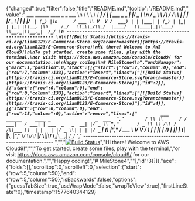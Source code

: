 {"changed":true,"filter":false,"title":"README.md","tooltip":"/README.md","value":"         ___        ______     ____ _                 _  ___  \n        / \\ \\      / / ___|   / ___| | ___  _   _  __| |/ _ \\ \n       / _ \\ \\ /\\ / /\\___ \\  | |   | |/ _ \\| | | |/ _` | (_) |\n      / ___ \\ V  V /  ___) | | |___| | (_) | |_| | (_| |\\__, |\n     /_/   \\_\\_/\\_/  |____/   \\____|_|\\___/ \\__,_|\\__,_|  /_/ \n ----------------------------------------------------------------- \n\n[![Build Status](https://travis-ci.org/LiamB123/E-Commerce-Store.svg?branch=master)](https://travis-ci.org/LiamB123/E-Commerce-Store)\nHi there! Welcome to AWS Cloud9!\n\nTo get started, create some files, play with the terminal,\nor visit https://docs.aws.amazon.com/console/cloud9/ for our documentation.\n\nHappy coding!\n# MileStone4\n","undoManager":{"mark":1,"position":0,"stack":[[{"start":{"row":7,"column":0},"end":{"row":7,"column":133},"action":"insert","lines":["[![Build Status](https://travis-ci.org/LiamB123/E-Commerce-Store.svg?branch=master)](https://travis-ci.org/LiamB123/E-Commerce-Store)"],"id":2}],[{"start":{"row":0,"column":0},"end":{"row":0,"column":133},"action":"insert","lines":["[![Build Status](https://travis-ci.org/LiamB123/E-Commerce-Store.svg?branch=master)](https://travis-ci.org/LiamB123/E-Commerce-Store)"],"id":4}],[{"start":{"row":0,"column":0},"end":{"row":15,"column":0},"action":"remove","lines":["         ___        ______     ____ _                 _  ___  ","        / \\ \\      / / ___|   / ___| | ___  _   _  __| |/ _ \\ ","       / _ \\ \\ /\\ / /\\___ \\  | |   | |/ _ \\| | | |/ _` | (_) |","      / ___ \\ V  V /  ___) | | |___| | (_) | |_| | (_| |\\__, |","     /_/   \\_\\_/\\_/  |____/   \\____|_|\\___/ \\__,_|\\__,_|  /_/ "," ----------------------------------------------------------------- ","","[![Build Status](https://travis-ci.org/LiamB123/E-Commerce-Store.svg?branch=master)](https://travis-ci.org/LiamB123/E-Commerce-Store)","Hi there! Welcome to AWS Cloud9!","","To get started, create some files, play with the terminal,","or visit https://docs.aws.amazon.com/console/cloud9/ for our documentation.","","Happy coding!","# MileStone4",""],"id":3}]]},"ace":{"folds":[],"scrolltop":0,"scrollleft":0,"selection":{"start":{"row":5,"column":50},"end":{"row":5,"column":50},"isBackwards":false},"options":{"guessTabSize":true,"useWrapMode":false,"wrapToView":true},"firstLineState":0},"timestamp":1577640344129}